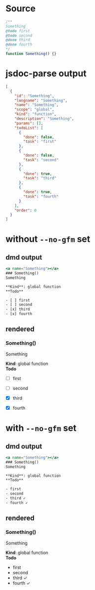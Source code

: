 # Source
```js
/**
Something
@todo first
@todo second
@done third
@done fourth 
*/
function Something() {}

```

# jsdoc-parse output
```json
[
  {
    "id": "Something",
    "longname": "Something",
    "name": "Something",
    "scope": "global",
    "kind": "function",
    "description": "Something",
    "params": [],
    "todoList": [
      {
        "done": false,
        "task": "first"
      },
      {
        "done": false,
        "task": "second"
      },
      {
        "done": true,
        "task": "third"
      },
      {
        "done": true,
        "task": "fourth"
      }
    ],
    "order": 0
  }
]
```

# without `--no-gfm` set

## dmd output
```hbs
<a name="Something"></a>
### Something()
Something

**Kind**: global function  
**Todo**

- [ ] first
- [ ] second
- [x] third
- [x] fourth

```

## rendered
<a name="Something"></a>
### Something()
Something

**Kind**: global function  
**Todo**

- [ ] first
- [ ] second
- [x] third
- [x] fourth



# with `--no-gfm` set
## dmd output
```hbs
<a name="Something"></a>
### Something()
Something

**Kind**: global function  
**Todo**

- first
- second
- third ✓
- fourth ✓

```

## rendered
<a name="Something"></a>
### Something()
Something

**Kind**: global function  
**Todo**

- first
- second
- third ✓
- fourth ✓

